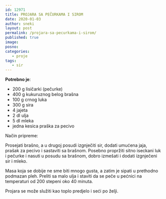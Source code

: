 ```yaml
---
id: 12971
title: PROJARA SA PEČURKAMA I SIROM
date: 2020-01-03
author: sneki
layout: post
permalink: /projara-sa-pecurkama-i-sirom/
published: true
image: 
posno: 
categories:
   - proje
tags:
   - sir
---
```

**Potrebno je**:

* 200 g lisičarki (pečurke)
* 400 g kukuruznog belog brašna
* 100 g crnog luka
* 300 g sira
* 4 jajeta
* 2 dl ulja
* 5 dl mleka
* jedna kesica praška za pecivo



Način pripreme:

Prosejati brašno, a u drugoj posudi izgnječiti sir, dodati umućena jaja, prašak za pecivo i sastaviti sa brašnom. Posebno propržiti sitno iseckani luk i pečurke i nasuti u posudu sa brašnom, dobro izmešati i dodati izgnječeni sir i mleko. 

Masa koja se dobije ne sme biti mnogo gusta, a zatim je sipati u prethodno podmazan pleh. Preliti sa malo ulja i staviti da se peče u pećnici na temperaturi od 200 stepeni oko 40 minuta.

Projara se može služiti kao toplo predjelo i seći po želji.


  

